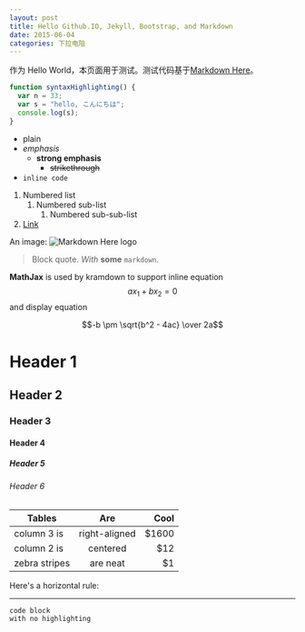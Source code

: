 ```yaml
---
layout: post
title: Hello Github.IO, Jekyll, Bootstrap, and Markdown
date: 2015-06-04
categories: 下拉电阻
---
```


作为 Hello World，本页面用于测试。测试代码基于[Markdown Here](http://markdown-here.com/)。

~~~javascript
function syntaxHighlighting() {
  var n = 33;
  var s = "hello, こんにちは";
  console.log(s);
}
~~~

* plain
* *emphasis*
  * **strong emphasis**
    * ~~strikethrough~~
* `inline code`

1. Numbered list
   1. Numbered sub-list
      1. Numbered sub-sub-list
2. [Link](https://www.google.com)


An image: ![Markdown Here logo](http://adam-p.github.io/markdown-here/img/icon24.png) 

> Block quote.
> *With* **some** `markdown`.

**MathJax** is used by kramdown to support inline equation $$ax_1+bx_2=0$$ and display equation

$$-b \pm \sqrt{b^2 - 4ac} \over 2a$$

# Header 1

## Header 2

### Header 3

#### Header 4

##### Header 5

###### Header 6
  
| Tables | Are | Cool |
| ------------- |:-------------:| -----:|
| column 3 is | right-aligned | $1600 |
| column 2 is | centered | $12 |
| zebra stripes | are neat | $1 |

Here's a horizontal rule:

---

~~~
code block
with no highlighting
~~~
